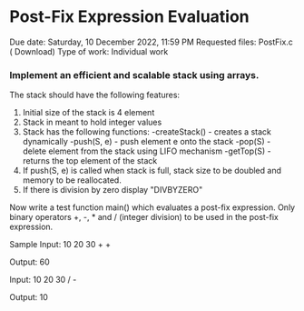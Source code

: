 # Post-Fix Expression Evaluation
 Due date: Saturday, 10 December 2022, 11:59 PM
 Requested files: PostFix.c ( Download)
Type of work:  Individual work
### Implement an efficient and scalable stack using arrays.
The stack should have the following features:
1. Initial size of the stack is 4 element
2. Stack in meant to hold integer values
3. Stack has the following functions:
    -createStack() - creates a stack dynamically
    -push(S, e) - push element e onto the stack
    -pop(S) - delete element from the stack using LIFO mechanism
    -getTop(S) - returns the top element of the stack
4. If push(S, e) is called when stack is full, stack size to be doubled and memory to be reallocated.
5. If there is division by zero display "DIVBYZERO"

Now write a test function main() which evaluates a post-fix expression. Only binary operators +, -, * and / (integer division) to be used in the post-fix expression.

Sample Input: 10 20 30 + +

Output: 60

Input: 10 20 30 / -

Output: 10
